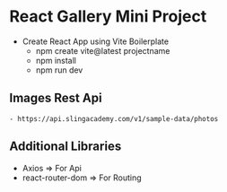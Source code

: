 # React Gallery Mini Project

- Create React App using Vite Boilerplate
  - npm create vite@latest projectname
  - npm install
  - npm run dev

## Images Rest Api

    - https://api.slingacademy.com/v1/sample-data/photos

## Additional Libraries

- Axios => For Api
- react-router-dom => For Routing
